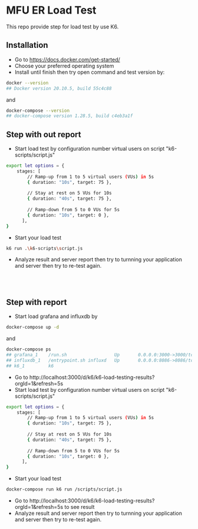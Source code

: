 # MFU ER Load Test
This repo provide step for load test by use K6.

## Installation
- Go to https://docs.docker.com/get-started/
- Choose your preferred operating system
- Install until finish then try open command and test version by:
```sh
docker --version
## Docker version 20.10.5, build 55c4c88
```
and
```sh
docker-compose --version
## docker-compose version 1.28.5, build c4eb3a1f
```

## Step with out report
- Start load test by configuration number virtual users on script "k6-scripts/script.js"
```sh
export let options = {
    stages: [
        // Ramp-up from 1 to 5 virtual users (VUs) in 5s
        { duration: "10s", target: 75 },
    
        // Stay at rest on 5 VUs for 10s
        { duration: "40s", target: 75 },
    
        // Ramp-down from 5 to 0 VUs for 5s
        { duration: "10s", target: 0 },
      ],
}
```
- Start your load test
```sh
k6 run .\k6-scripts\script.js
```
- Analyze result and server report then try to turnning your application and server then try to re-test again.

<br/><br/>

## Step with report
- Start load grafana and influxdb by
```sh
docker-compose up -d
```
and
```sh
docker-compose ps
## grafana_1    /run.sh                  Up       0.0.0.0:3000->3000/tcp
## influxdb_1   /entrypoint.sh influxd   Up       0.0.0.0:8086->8086/tcp
## k6_1         k6
```
- Go to http://localhost:3000/d/k6/k6-load-testing-results?orgId=1&refresh=5s
- Start load test by configuration number virtual users on script "k6-scripts/script.js"
```sh
export let options = {
    stages: [
        // Ramp-up from 1 to 5 virtual users (VUs) in 5s
        { duration: "10s", target: 75 },
    
        // Stay at rest on 5 VUs for 10s
        { duration: "40s", target: 75 },
    
        // Ramp-down from 5 to 0 VUs for 5s
        { duration: "10s", target: 0 },
      ],
}
```
- Start your load test
```sh
docker-compose run k6 run /scripts/script.js
```
- Go to http://localhost:3000/d/k6/k6-load-testing-results?orgId=1&refresh=5s to see result
- Analyze result and server report then try to turnning your application and server then try to re-test again.